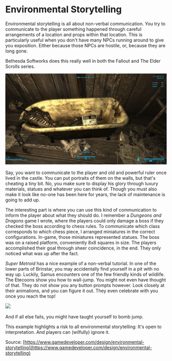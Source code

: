 # Environmental Storytelling

Environmental storytelling is all about non-verbal communication. You try to communicate to the player something happened through careful arrangements of a location and props within that location. This is particularly useful when you don't have many NPCs running around to give you exposition. Either because those NPCs are hostile, or, because they are long gone.

Bethesda Softworks does this really well in both the Fallout and The Elder Scrolls series.

![Alas, poor toaster guy. I didn't know you at all.](<../.gitbook/assets/image (1).png>)

Say, you want to communicate to the player and old and powerful ruler once lived in the castle. You can put portraits of them on the walls, but that's cheating a tiny bit. No, you make sure to display his glory through luxury materials, statues and whatever you can think of. Though you must also make it look like no-one has been here for years, the lack of maintenance is going to add up.

The interesting part is where you can use this kind of communication to inform the player about what they should do. I remember a _Dungeons and Dragons_ game I wrote, where the players could only damage a boss if they checked the boss according to chess rules. To communicate which class corresponds to which chess piece, I arranged miniatures in the correct configurations. In-game, those miniatures represented statues. The boss was on a raised platform, conveniently 8x8 squares in size. The players accomplished their goal through sheer coincidence, in the end. They only noticed what was up after the fact.

_Super Metroid_ has a nice example of a non-verbal tutorial. In one of the lower parts of Brinstar, you may accidentally find yourself in a pit with no way up. Luckily, Samus encounters one of the few friendly kinds of wildlife. The Etecoons show you how to wall-jump. You might not even have thought of that. They do not show you any button prompts however. Look closely at their animations, and you can figure it out. They even celebrate with you once you reach the top!

![](../.gitbook/assets/WallJumpTutorial.gif)

And if all else fails, you might have taught yourself to bomb jump.

This example highlights a risk to all environmental storytelling: It's open to interpretation. And players can (wilfully) ignore it.

Source: [https://www.gamedeveloper.com/design/environmental-storytelling](https://www.gamedeveloper.com/design/environmental-storytelling)
